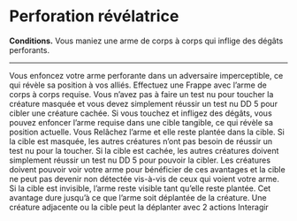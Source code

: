 # Perforation révélatrice

<p><strong>Conditions.</strong> Vous maniez une arme de corps à corps qui inflige des dégâts perforants.</p>
<hr>
<p>Vous enfoncez votre arme perforante dans un adversaire imperceptible, ce qui révèle sa position à vos alliés. Effectuez une Frappe avec l’arme de corps à corps requise. Vous n’avez pas à faire un test nu pour toucher la créature masquée et vous devez simplement réussir un test nu DD 5 pour cibler une créature cachée. Si vous touchez et infligez des dégâts, vous pouvez enfoncer l’arme requise dans une cible tangible, ce qui révèle sa position actuelle. Vous Relâchez l’arme et elle reste plantée dans la cible. Si la cible est masquée, les autres créatures n’ont pas besoin de réussir un test nu pour la toucher. Si la cible est cachée, les autres créatures doivent simplement réussir un test nu DD 5 pour pouvoir la cibler. Les créatures doivent pouvoir voir votre arme pour bénéficier de ces avantages et la cible ne peut pas devenir non détectée vis-à-vis de ceux qui voient votre arme. Si la cible est invisible, l’arme reste visible tant qu’elle reste plantée. Cet avantage dure jusqu’à ce que l’arme soit déplantée de la créature. Une créature adjacente ou la cible peut la déplanter avec 2 actions Interagir</p>